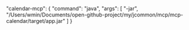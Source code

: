 "calendar-mcp": {
"command": "java",
"args": [
"-jar",
"/Users/wmin/Documents/open-github-project/my/jcommon/mcp/mcp-calendar/target/app.jar"
]
}